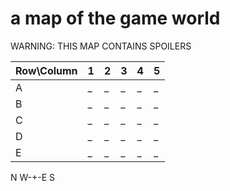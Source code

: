 # a map of the game world
WARNING: THIS MAP CONTAINS SPOILERS

Row\Column | 1 | 2 | 3 | 4 | 5
-----------|---|---|---|---|--
A          | _ | _ | _ | _ | _
B          | _ | _ | _ | _ | _
C          | _ | _ | _ | _ | _
D          | _ | _ | _ | _ | _
E          | _ | _ | _ | _ | _

  N
W-+-E
  S